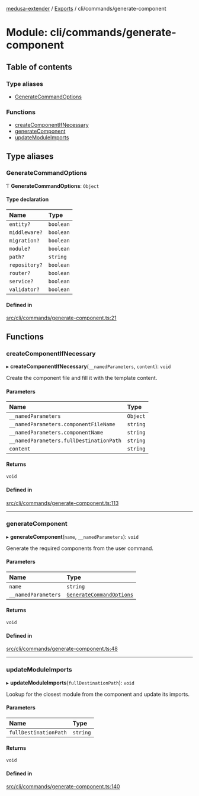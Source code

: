 [medusa-extender](../README.md) / [Exports](../modules.md) / cli/commands/generate-component

# Module: cli/commands/generate-component

## Table of contents

### Type aliases

- [GenerateCommandOptions](cli_commands_generate_component.md#generatecommandoptions)

### Functions

- [createComponentIfNecessary](cli_commands_generate_component.md#createcomponentifnecessary)
- [generateComponent](cli_commands_generate_component.md#generatecomponent)
- [updateModuleImports](cli_commands_generate_component.md#updatemoduleimports)

## Type aliases

### GenerateCommandOptions

Ƭ **GenerateCommandOptions**: `Object`

#### Type declaration

| Name | Type |
| :------ | :------ |
| `entity?` | `boolean` |
| `middleware?` | `boolean` |
| `migration?` | `boolean` |
| `module?` | `boolean` |
| `path?` | `string` |
| `repository?` | `boolean` |
| `router?` | `boolean` |
| `service?` | `boolean` |
| `validator?` | `boolean` |

#### Defined in

[src/cli/commands/generate-component.ts:21](https://github.com/adrien2p/medusa-extender/blob/ba60811/src/cli/commands/generate-component.ts#L21)

## Functions

### createComponentIfNecessary

▸ **createComponentIfNecessary**(`__namedParameters`, `content`): `void`

Create the component file and fill it with the template content.

#### Parameters

| Name | Type |
| :------ | :------ |
| `__namedParameters` | `Object` |
| `__namedParameters.componentFileName` | `string` |
| `__namedParameters.componentName` | `string` |
| `__namedParameters.fullDestinationPath` | `string` |
| `content` | `string` |

#### Returns

`void`

#### Defined in

[src/cli/commands/generate-component.ts:113](https://github.com/adrien2p/medusa-extender/blob/ba60811/src/cli/commands/generate-component.ts#L113)

___

### generateComponent

▸ **generateComponent**(`name`, `__namedParameters`): `void`

Generate the required components from the user command.

#### Parameters

| Name | Type |
| :------ | :------ |
| `name` | `string` |
| `__namedParameters` | [`GenerateCommandOptions`](cli_commands_generate_component.md#generatecommandoptions) |

#### Returns

`void`

#### Defined in

[src/cli/commands/generate-component.ts:48](https://github.com/adrien2p/medusa-extender/blob/ba60811/src/cli/commands/generate-component.ts#L48)

___

### updateModuleImports

▸ **updateModuleImports**(`fullDestinationPath`): `void`

Lookup for the closest module from the component and update its imports.

#### Parameters

| Name | Type |
| :------ | :------ |
| `fullDestinationPath` | `string` |

#### Returns

`void`

#### Defined in

[src/cli/commands/generate-component.ts:140](https://github.com/adrien2p/medusa-extender/blob/ba60811/src/cli/commands/generate-component.ts#L140)
